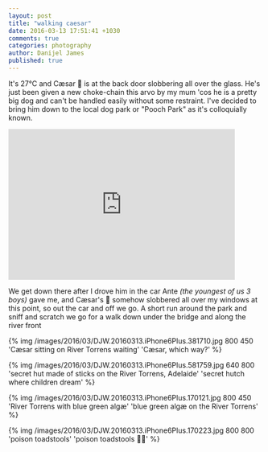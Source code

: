 ```yaml
---
layout: post
title: "walking caesar"
date: 2016-03-13 17:51:41 +1030
comments: true
categories: photography
author: Danijel James
published: true
---
```

It's 27°C and Cæsar 🐶 is at the back door slobbering all over the glass. He's just been given a new choke-chain this arvo by my mum 'cos he is a pretty big dog and can't be handled easily without some restraint. I've decided to bring him down to the local dog park or "Pooch Park" as it's colloquially known.

<iframe src="https://www.google.com/maps/embed?pb=!1m18!1m12!1m3!1d3271.5547603029813!2d138.53341811523805!3d-34.9176213803793!2m3!1f0!2f0!3f0!3m2!1i1024!2i768!4f13.1!3m3!1m2!1s0x6ab0c5bcdad2c943%3A0xf9a075f26f2c0adc!2sPooch+Park+Tedder+Reserve%2C+LOT+104+Findon+Rd%2C+Flinders+Park+SA+5025!5e0!3m2!1sen!2sau!4v1457858602368" width="450" height="300" frameborder="0" style="border:0" allowfullscreen></iframe>

We get down there after I drove him in the car Ante _(the youngest of us 3 boys)_ gave me, and Cæsar's 🐶 somehow slobbered all over my windows at this point, so out the car and off we go. A short run around the park and sniff and scratch we go for a walk down under the bridge and along the river front

{% img /images/2016/03/DJW.20160313.iPhone6Plus.381710.jpg 800 450 'Cæsar sitting on River Torrens waiting' 'Cæsar, which way?' %}

{% img /images/2016/03/DJW.20160313.iPhone6Plus.581759.jpg 640 800 'secret hut made of sticks on the River Torrens, Adelaide' 'secret hutch where children dream' %}

{% img /images/2016/03/DJW.20160313.iPhone6Plus.170121.jpg 800 450 'River Torrens with blue green algæ' 'blue green algæ on the River Torrens' %}

{% img /images/2016/03/DJW.20160313.iPhone6Plus.170223.jpg 800 800 'poison toadstools' 'poison toadstools 🍄💀' %}
